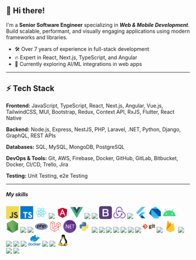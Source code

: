 ## 👋 Hi there!

I'm a **Senior Software Engineer** specializing in **_Web & Mobile Development_**. 
Build scalable, performant, and visually engaging applications using modern frameworks and libraries.

- 🛠️ Over 7 years of experience in full-stack development
- 🔥 Expert in React, Next.js, TypeScript, and Angular
- 🌱 Currently exploring AI/ML integrations in web apps

---

## ⚡ Tech Stack

**Frontend:** JavaScript, TypeScript, React, Next.js, Angular, Vue.js, TailwindCSS, MUI, Bootstrap, Redux, Context API, RxJS, Flutter, React Native

**Backend:** Node.js, Express, NestJS, PHP, Laravel, .NET, Python, Django, GraphQL, REST APIs

**Databases:** SQL, MySQL, MongoDB, PostgreSQL

**DevOps & Tools:** Git, AWS, Firebase, Docker, GitHub, GitLab, Bitbucket, Docker, CI/CD, Trello, Jira

**Testing:** Unit Testing, e2e Testing

---

##### My skills

<code><img height="35" src="https://raw.githubusercontent.com/github/explore/80688e429a7d4ef2fca1e82350fe8e3517d3494d/topics/javascript/javascript.png"></code>
<code><img height="35" src="https://raw.githubusercontent.com/github/explore/80688e429a7d4ef2fca1e82350fe8e3517d3494d/topics/typescript/typescript.png"></code>
<code><img height="35" src="https://raw.githubusercontent.com/github/explore/80688e429a7d4ef2fca1e82350fe8e3517d3494d/topics/react/react.png"></code>
<code><img height="35" src="https://www.svgrepo.com/show/354113/nextjs-icon.svg"></code>
<code><img height="35" src="https://raw.githubusercontent.com/github/explore/80688e429a7d4ef2fca1e82350fe8e3517d3494d/topics/angular/angular.png"></code>
<code><img height="35" src="https://raw.githubusercontent.com/github/explore/80688e429a7d4ef2fca1e82350fe8e3517d3494d/topics/vue/vue.png"></code>
<code><img height="35" src="https://images.icon-icons.com/2699/PNG/512/tailwindcss_logo_icon_167923.png"></code>
<code><img height="35" src="https://static-00.iconduck.com/assets.00/material-ui-icon-512x406-fhnu85xg.png"></code>
<code><img height="35" src="https://raw.githubusercontent.com/github/explore/80688e429a7d4ef2fca1e82350fe8e3517d3494d/topics/bootstrap/bootstrap.png"></code>
<code><img height="35" src="https://raw.githubusercontent.com/github/explore/80688e429a7d4ef2fca1e82350fe8e3517d3494d/topics/redux/redux.png"></code>
<code><img height="35" src="https://user-images.githubusercontent.com/10064416/53419310-eb4eb080-39d9-11e9-92f0-f402f33fe4fd.jpg"></code>
<code><img height="35" src="https://raw.githubusercontent.com/github/explore/80688e429a7d4ef2fca1e82350fe8e3517d3494d/topics/flutter/flutter.png"></code>
<code><img height="35" src="https://raw.githubusercontent.com/github/explore/80688e429a7d4ef2fca1e82350fe8e3517d3494d/topics/dart/dart.png"></code>
<code><img height="35" src="https://raw.githubusercontent.com/github/explore/80688e429a7d4ef2fca1e82350fe8e3517d3494d/topics/android/android.png"></code>
<code><img height="35" src="https://raw.githubusercontent.com/github/explore/80688e429a7d4ef2fca1e82350fe8e3517d3494d/topics/nodejs/nodejs.png"></code>
<code><img height="35" src="https://img.icons8.com/nolan/512/express-js.png"></code>
<code><img height="35" src="https://encrypted-tbn0.gstatic.com/images?q=tbn:ANd9GcRNOW8dJIWuL8rkIWugVrhwFzAv4YwAQHjYAg&s"></code>
<code><img height="35" src="https://raw.githubusercontent.com/github/explore/80688e429a7d4ef2fca1e82350fe8e3517d3494d/topics/php/php.png"></code>
<code><img height="35" src="https://raw.githubusercontent.com/github/explore/80688e429a7d4ef2fca1e82350fe8e3517d3494d/topics/laravel/laravel.png"></code>
<code><img height="35" src="https://raw.githubusercontent.com/github/explore/80688e429a7d4ef2fca1e82350fe8e3517d3494d/topics/dotnet/dotnet.png"></code>
<code><img height="35" src="https://raw.githubusercontent.com/github/explore/80688e429a7d4ef2fca1e82350fe8e3517d3494d/topics/python/python.png"></code>
<code><img height="35" src="https://static-00.iconduck.com/assets.00/django-icon-1606x2048-lwmw1z73.png"></code>
<code><img height="35" src="https://encrypted-tbn0.gstatic.com/images?q=tbn:ANd9GcTLZ_Eb3SrvkuCyKwjJ66IaaUW30rNPLkag_kOpXTOV-KfHsDTJ0MG8GOTlmnsWNZIuB4E&usqp=CAU"></code>
<code><img height="35" src="https://img.icons8.com/?id=55497&format=png"></code>
<code><img height="35" src="https://encrypted-tbn0.gstatic.com/images?q=tbn:ANd9GcRHGtpNWiMwy1igRS85_pgwSWujUmOiLuRRnQ&s"></code>
<code><img height="35" src="https://encrypted-tbn0.gstatic.com/images?q=tbn:ANd9GcRxlTaDaAe905XCf1vnubMQiMd4bqzej_Y-Fg&s"></code>
<code><img height="35" src="https://www.svgrepo.com/show/331488/mongodb.svg"></code>
<code><img height="35" src="https://encrypted-tbn0.gstatic.com/images?q=tbn:ANd9GcR3m4EYAjUJceaTG6v8HjmAvYKEBBIeSTQS9ktrTfmRLcV6gWRakVQyMRdKouUC3N1LQjs&usqp=CAU"></code>
<code><img height="35" src="https://raw.githubusercontent.com/github/explore/80688e429a7d4ef2fca1e82350fe8e3517d3494d/topics/git/git.png"></code>
<code><img height="35" src="https://images.icon-icons.com/2407/PNG/512/aws_icon_146074.png"></code>
<code><img height="35" src="https://raw.githubusercontent.com/github/explore/80688e429a7d4ef2fca1e82350fe8e3517d3494d/topics/firebase/firebase.png"></code>
<code><img height="35" src="https://www.vectorlogo.zone/logos/microsoft_azure/microsoft_azure-icon.svg"></code>
<code><img height="35" src="https://encrypted-tbn0.gstatic.com/images?q=tbn:ANd9GcSmrGmeBv3SOLSKz6OlTVlVYkfH9_W3BBgdrA&s" ></code>
<code><img height="35" src="https://static-00.iconduck.com/assets.00/gitlab-icon-1024x942-f30d1qro.png" ></code>
<code><img height="35" src="https://encrypted-tbn0.gstatic.com/images?q=tbn:ANd9GcStNmuf1q8i0XVIqlz2Bx02nzjnZPYG3VdoEA&s" ></code>
<code><img height="35" src="https://raw.githubusercontent.com/github/explore/80688e429a7d4ef2fca1e82350fe8e3517d3494d/topics/docker/docker.png" ></code>
<code><img height="35" src="https://www.svgrepo.com/show/331614/trello-v2.svg" ></code>
<code><img height="35" src="https://encrypted-tbn0.gstatic.com/images?q=tbn:ANd9GcRW_pImIodNcd3biVGhcbVTLzNiGDog-GqOQA&s" ></code>
<code><img height="35" src="https://raw.githubusercontent.com/github/explore/80688e429a7d4ef2fca1e82350fe8e3517d3494d/topics/linux/linux.png" ></code>
<br>
<code><img height="35" src="https://encrypted-tbn0.gstatic.com/images?q=tbn:ANd9GcQJxy7NU3zRvUDtiUiOfJcjZAsCQzH_8H_Ztg&s"></code>
<code><img height="35" src="https://encrypted-tbn0.gstatic.com/images?q=tbn:ANd9GcSM6onG0BTCip21uyKDKTTaMVp62LNJYTLV5A&s"></code>
<br><br>
